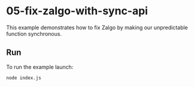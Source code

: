 # 05-fix-zalgo-with-sync-api

This example demonstrates how to fix Zalgo by making our unpredictable function synchronous.

## Run

To run the example launch:

```bash
node index.js
```
